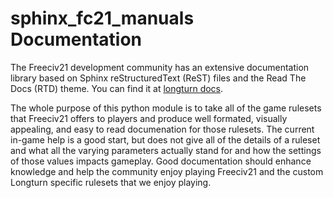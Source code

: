 sphinx_fc21_manuals Documentation
=================================

The Freeciv21 development community has an extensive documentation library based on Sphinx reStructuredText
(ReST) files and the Read The Docs (RTD) theme. You can find it at
[longturn docs](https://longturn.readthedocs.io/en/latest/index.html).

The whole purpose of this python module is to take all of the game rulesets that Freeciv21 offers to players
and produce well formated, visually appealing, and easy to read documenation for those rulesets. The current
in-game help is a good start, but does not give all of the details of a ruleset and what all the varying
parameters actually stand for and how the settings of those values impacts gameplay. Good documentation
should enhance knowledge and help the community enjoy playing Freeciv21 and the custom Longturn specific
rulesets that we enjoy playing.

